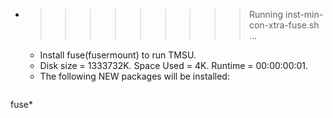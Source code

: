 * >>>>>>>>> Running inst-min-con-xtra-fuse.sh ...
  * Install fuse(fusermount) to run TMSU.
  * Disk size = 1333732K. Space Used = 4K. Runtime = 00:00:00:01.
  * The following NEW packages will be installed:
  ```bash
fuse*
  ```
